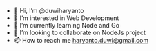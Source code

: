 - 👋 Hi, I’m @duwiharyanto
- 👀 I’m interested in Web Development
- 🌱 I’m currently learning Node and Go
- 💞️ I’m looking to collaborate on NodeJs project
- 📫 How to reach me haryanto.duwi@gmail.com

<!---
duwiharyanto/duwiharyanto is a ✨ special ✨ repository because its `README.md` (this file) appears on your GitHub profile.
You can click the Preview link to take a look at your changes.
--->
